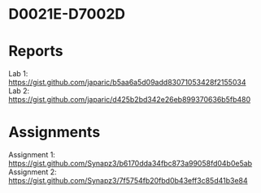 # D0021E-D7002D

# Reports
Lab 1: https://gist.github.com/japaric/b5aa6a5d09add83071053428f2155034<br>
Lab 2: https://gist.github.com/japaric/d425b2bd342e26eb899370636b5fb480<br>

# Assignments
Assignment 1: https://gist.github.com/Synapz3/b6170dda34fbc873a99058fd04b0e5ab<br>
Assignment 2: https://gist.github.com/Synapz3/7f5754fb20fbd0b43eff3c85d41b3e84<br>

